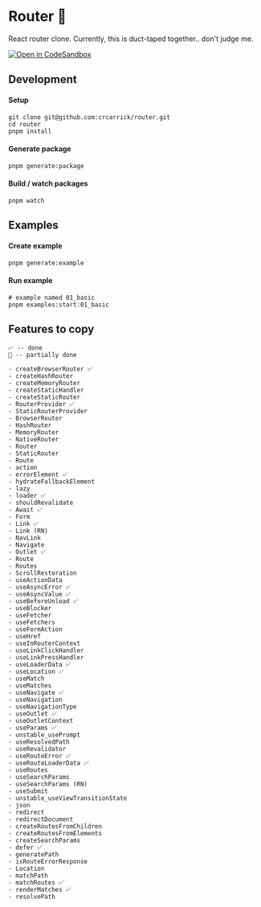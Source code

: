 # Router 🚂

React router clone. Currently, this is duct-taped together.. don't judge me.

[![Open in CodeSandbox](https://img.shields.io/badge/Open%20in-CodeSandbox-DCFF50?style=for-the-badge&logo=codesandbox)](https://githubbox.com/crcarrick/router)

## Development

#### Setup

```shell
git clone git@github.com:crcarrick/router.git
cd router
pnpm install
```

#### Generate package

```shell
pnpm generate:package
```

#### Build / watch packages

```shell
pnpm watch
```

## Examples

#### Create example

```shell
pnpm generate:example
```

#### Run example

```shell
# example named 01_basic
pnpm examples:start:01_basic
```

## Features to copy

```
✅ -- done
🤔 -- partially done

- createBrowserRouter ✅
- createHashRouter
- createMemoryRouter
- createStaticHandler
- createStaticRouter
- RouterProvider ✅
- StaticRouterProvider
- BrowserRouter
- HashRouter
- MemoryRouter
- NativeRouter
- Router
- StaticRouter
- Route
- action
- errorElement ✅
- hydrateFallbackElement
- lazy
- loader ✅
- shouldRevalidate
- Await ✅
- Form
- Link ✅
- Link (RN)
- NavLink
- Navigate
- Outlet ✅
- Route
- Routes
- ScrollRestoration
- useActionData
- useAsyncError ✅
- useAsyncValue ✅
- useBeforeUnload ✅
- useBlocker
- useFetcher
- useFetchers
- useFormAction
- useHref
- useInRouterContext
- useLinkClickHandler
- useLinkPressHandler
- useLoaderData ✅
- useLocation ✅
- useMatch
- useMatches
- useNavigate ✅
- useNavigation
- useNavigationType
- useOutlet ✅
- useOutletContext
- useParams ✅
- unstable_usePrompt
- useResolvedPath
- useRevalidator
- useRouteError ✅
- useRouteLoaderData ✅
- useRoutes
- useSearchParams
- useSearchParams (RN)
- useSubmit
- unstable_useViewTransitionState
- json
- redirect
- redirectDocument
- createRoutesFromChildren
- createRoutesFromElements
- createSearchParams
- defer ✅
- generatePath
- isRouteErrorResponse
- Location
- matchPath
- matchRoutes ✅
- renderMatches ✅
- resolvePath
```
